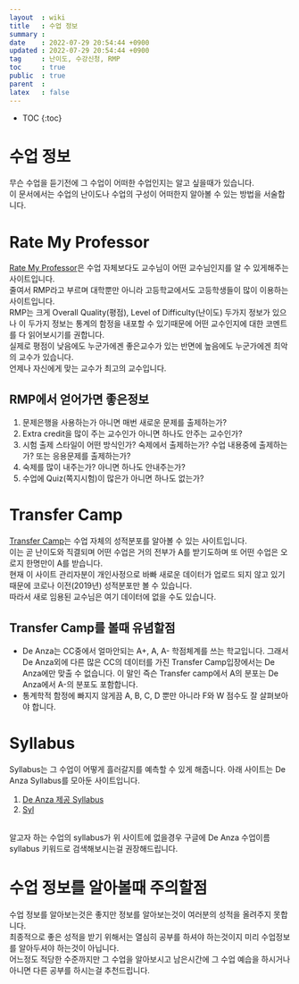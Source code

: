 ```yaml
---
layout  : wiki
title   : 수업 정보
summary : 
date    : 2022-07-29 20:54:44 +0900
updated : 2022-07-29 20:54:44 +0900
tag     : 난이도, 수강신청, RMP
toc     : true
public  : true
parent  : 
latex   : false
---
```

* TOC
{:toc}

# 수업 정보
무슨 수업을 듣기전에 그 수업이 어떠한 수업인지는 알고 싶을때가 있습니다.  
이 문서에서는 수업의 난이도나 수업의 구성이 어떠한지 알아볼 수 있는 방법을 서술합니다.  

# Rate My Professor
[Rate My Professor](https://www.ratemyprofessors.com/)은 수업 자체보다도 교수님이 어떤 교수님인지를 알 수 있게해주는 사이트입니다.  
줄여서 RMP라고 부르며 대학뿐만 아니라 고등학교에서도 고등학생들이 많이 이용하는 사이트입니다.  
RMP는 크게 Overall Quality(평점), Level of Difficulty(난이도) 두가지 정보가 있으나 이 두가지 정보는 통계의 함정을 내포할 수 있기때문에 어떤 교수인지에 대한 코멘트를 다 읽어보시기를 권합니다.  
실제로 평점이 낮음에도 누군가에겐 좋은교수가 있는 반면에 높음에도 누군가에겐 최악의 교수가 있습니다.  
언제나 자신에게 맞는 교수가 최고의 교수입니다.  

## RMP에서 얻어가면 좋은정보
1. 문제은행을 사용하는가 아니면 매번 새로운 문제를 출제하는가?
2. Extra credit을 많이 주는 교수인가 아니면 하나도 안주는 교수인가?
3. 시험 출제 스타일이 어떤 방식인가? 숙제에서 출제하는가? 수업 내용중에 출제하는가? 또는 응용문제를 출제하는가?
4. 숙제를 많이 내주는가? 아니면 하나도 안내주는가?
5. 수업에 Quiz(쪽지시험)이 많은가 아니면 하나도 없는가?

# Transfer Camp
[Transfer Camp](https://transfercamp.com/de-anza-college-grade-distribution-2/)는 수업 자체의 성적분포를 알아볼 수 있는 사이트입니다.  
이는 곧 난이도와 직결되며 어떤 수업은 거의 전부가 A를 받기도하며 또 어떤 수업은 오로지 한명만이 A를 받습니다.  
현재 이 사이트 관리자분이 개인사정으로 바빠 새로운 데이터가 업로드 되지 않고 있기때문에 코로나 이전(2019년) 성적분포만 볼 수 있습니다.  
따라서 새로 임용된 교수님은 여기 데이터에 없을 수도 있습니다.  

## Transfer Camp를 볼때 유념할점
- De Anza는 CC중에서 얼마안되는 A+, A, A- 학점체계를 쓰는 학교입니다. 그래서 De Anza외에 다른 많은 CC의 데이터를 가진 Transfer Camp입장에서는 De Anza에만 맞출 수 없습니다.  이 말인 즉슨 Transfer camp에서 A의 분포는 De Anza에서 A-의 분포도 포함합니다.
- 통계학적 함정에 빠지지 않게끔 A, B, C, D 뿐만 아니라 F와 W 점수도 잘 살펴보아야 합니다.

# Syllabus
Syllabus는 그 수업이 어떻게 흘러갈지를 예측할 수 있게 해줍니다. 아래 사이트는 De Anza Syllabus를 모아둔 사이트입니다.
1. [De Anza 제공 Syllabus](https://www.deanza.edu/psme/syllabi/)
2. [Syl](http://syl.deanza.edu/)
<br/>
알고자 하는 수업의 syllabus가 위 사이트에 없을경우 구글에 De Anza 수업이름 syllabus 키워드로 검색해보시는걸 권장해드립니다.

# 수업 정보를 알아볼때 주의할점
수업 정보를 알아보는것은 좋지만 정보를 알아보는것이 여러분의 성적을 올려주지 못합니다.  
최종적으로 좋은 성적을 받기 위해서는 열심히 공부를 하셔야 하는것이지 미리 수업정보를 알아두셔야 하는것이 아닙니다.  
어느정도 적당한 수준까지만 그 수업을 알아보시고 남은시간에 그 수업 예습을 하시거나 아니면 다른 공부를 하시는걸 추천드립니다.
